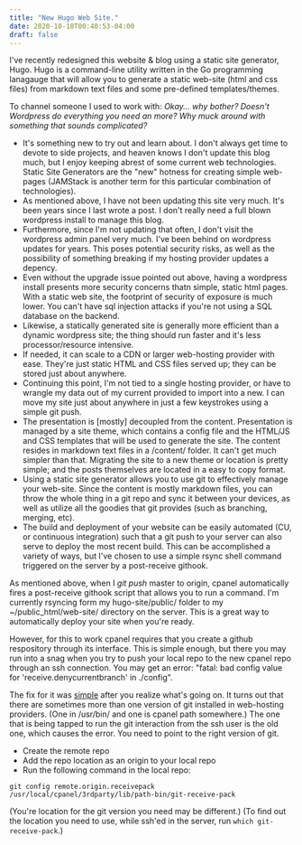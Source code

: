 ```yaml
---
title: "New Hugo Web Site."
date: 2020-10-18T00:40:53-04:00
draft: false
---
```


I've recently redesigned this website & blog using a static site generator, Hugo.  Hugo is a command-line utility written in the Go programming lanagauge that will allow you to generate a static web-site (html and css files) from markdown text files and some pre-defined templates/themes.

To channel someone I used to work with: _Okay... why bother?  Doesn't Wordpress do everything you need an more? Why muck around with something that sounds complicated?_

* It's something new to try out and learn about.  I don't always get time to devote to side projects, and heaven knows I don't update this blog much, but I enjoy keeping abrest of some current web technologies.  Static Site Generators are the "new" hotness for creating simple web-pages (JAMStack is another term for this particular combination of technologies).
* As mentioned above, I have not been updating this site very much.  It's been years since I last wrote a post.  I don't really need a full blown wordpress install to manage this blog.
* Furthermore, since I'm not updating that often, I don't visit the wordpress admin panel very much.  I've been behind on wordpress updates for years.  This poses potential security risks, as well as the possibility of something breaking if my hosting provider updates a depency.
* Even without the upgrade issue pointed out above, having a wordpress install presents more security concerns thatn simple, static html pages.  With a static web site, the footprint of security of exposure is much lower.  You can't have sql injection attacks if you're not using a SQL database on the backend.
* Likewise, a statically generated site is generally more efficient than a dynamic wordpress site; the thing should run faster and it's less processor/resource intensive.
* If needed, it can scale to a CDN or larger web-hosting provider with ease.  They're just static HTML and CSS files served up; they can be stored just about anywhere.
* Continuing this point, I'm not tied to a single hosting provider, or have to wrangle my data out of my current provided to import into a new.  I can move my site just about anywhere in just a few keystrokes using a simple git push.
* The presentation is [mostly] decoupled from the content.  Presentation is managed by a site theme, which contains a config file and the HTML/JS and CSS templates that will be used to generate the site.  The content resides in markdown text files in a /content/ folder.  It can't get much simpler than that.  Migrating the site to a new theme or location is pretty simple; and the posts themselves are located in a easy to copy format.
* Using a static site generator allows you to use git to effectively manage your web-site. Since the content is mostly markdown files, you can throw the whole thing in a git repo and sync it between your devices, as well as utilize all the goodies that git provides (such as branching, merging, etc).
* The build and deployment of your website can be easily automated (CU, or continuous integration) such that a git push to your server can also serve to deploy the most recent build.  This can be accomplished a variety of ways, but I've chosen to use a simple rsync shell command triggered on the server by a post-receive githook.

As mentioned above, when I _git push_ master to origin, cpanel automatically fires a post-receive githook script that allows you to run a command.  I'm currently rsyncing form my hugo-site/public/ folder to my ~/public_html/web-site/ directory on the server.  This is a great way to automatically deploy your site when you're ready.

However, for this to work cpanel requires that you create a github respository through its interface.  This is simple enough, but there you may run into a snag when you try to push your local repo to the new cpanel repo through an ssh connection.  You may get an error: "fatal: bad config value for 'receive.denycurrentbranch' in ./config".

The fix for it was [simple](https://stackoverflow.com/questions/56990207/fatal-bad-config-value-for-receive-denycurrentbranch-in-config) after you realize what's going on.
It turns out that there are sometimes more than one version of git installed in web-hosting providers.  (One in /usr/bin/ and one is cpanel path somewhere.)  The one that is being tapped to run the git interaction from the ssh user is the old one, which causes the error.  You need to point to the right version of git.

* Create the remote repo
* Add the repo location as an origin to your local repo
* Run the following command in the local repo:

```git config remote.origin.receivepack /usr/local/cpanel/3rdparty/lib/path-bin/git-receive-pack```

(You're location for the git version you need may be different.)
(To find out the location you need to use, while ssh'ed in the server, run `which git-receive-pack`.)

